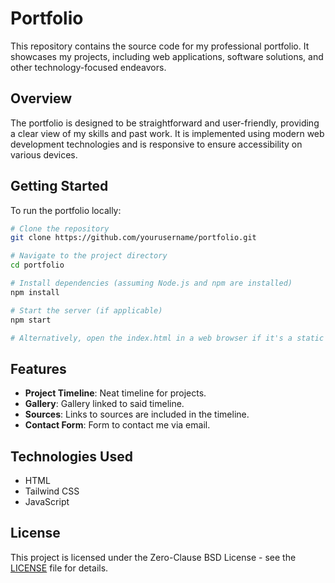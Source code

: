 # Portfolio

This repository contains the source code for my professional portfolio. It showcases my projects, including web applications, software solutions, and other technology-focused endeavors.

## Overview

The portfolio is designed to be straightforward and user-friendly, providing a clear view of my skills and past work. It is implemented using modern web development technologies and is responsive to ensure accessibility on various devices.

## Getting Started

To run the portfolio locally:

```bash
# Clone the repository
git clone https://github.com/yourusername/portfolio.git

# Navigate to the project directory
cd portfolio

# Install dependencies (assuming Node.js and npm are installed)
npm install

# Start the server (if applicable)
npm start

# Alternatively, open the index.html in a web browser if it's a static site
```

## Features

- **Project Timeline**: Neat timeline for projects.
- **Gallery**: Gallery linked to said timeline.
- **Sources**: Links to sources are included in the timeline.
- **Contact Form**: Form to contact me via email.

## Technologies Used

- HTML
- Tailwind CSS
- JavaScript


## License

This project is licensed under the Zero-Clause BSD License - see the [LICENSE](LICENSE) file for details.


